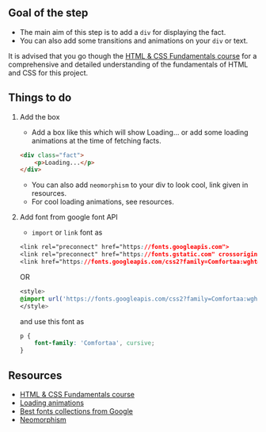 ## Goal of the step

- The main aim of this step is to add a `div` for displaying the fact.
- You can also add some transitions and animations on your `div` or text.

It is advised that you go though the [HTML & CSS Fundamentals course](https://codedamn.com/learn/html-css) for a comprehensive and detailed understanding of the fundamentals of HTML and CSS for this project.

## Things to do

1. Add the box
    - Add a box like this which will show Loading... or add some loading animations at the time of fetching facts.

    ```html
    <div class="fact">
        <p>Loading...</p>
    </div>
    ```

    - You can also add `neomorphism` to your div to look cool, link given in resources.
    - For cool loading animations, see resources.

2. Add font from google font API
   - `import` or `link` font as
    ```css
    <link rel="preconnect" href="https://fonts.googleapis.com">
    <link rel="preconnect" href="https://fonts.gstatic.com" crossorigin>
    <link href="https://fonts.googleapis.com/css2?family=Comfortaa:wght@500&display=swap" rel="stylesheet">
    ```

    OR

    ```css
    <style>
    @import url('https://fonts.googleapis.com/css2?family=Comfortaa:wght@500&display=swap');
    </style>
    ```

    and use this font as
    ```css
    p {
        font-family: 'Comfortaa', cursive;
    }
    ```

## Resources
- [HTML & CSS Fundamentals course](https://codedamn.com/learn/html-css)
- [Loading animations](https://codepen.io/AlexWarnes/pen/jXYYKL)
- [Best fonts collections from Google](https://fonts.google.com/)
- [Neomorphism](https://neumorphism.io/#e0e0e0)